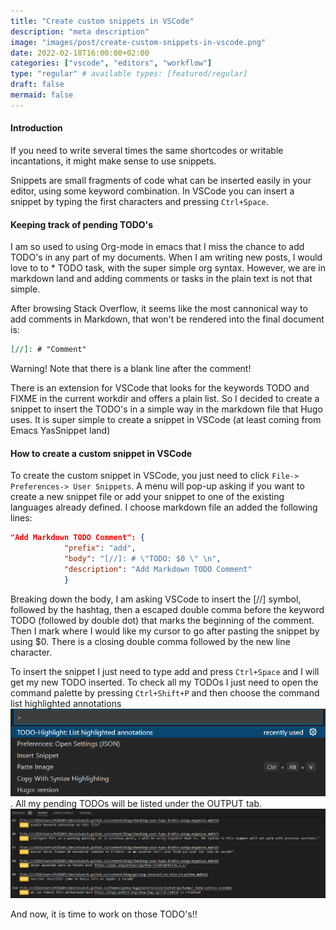 ```yaml
---
title: "Create custom snippets in VSCode"
description: "meta description"
image: "images/post/create-custom-snippets-in-vscode.png"
date: 2022-02-18T16:00:00+02:00
categories: ["vscode", "editors", "workflow"]
type: "regular" # available types: [featured/regular]
draft: false
mermaid: false
---
```

#### Introduction

If you need to write several times the same shortcodes or writable incantations, it might make sense to use snippets.

Snippets are small fragments of code what can be inserted easily in your editor, using some keyword combination. In VSCode you can insert a snippet by typing the first characters and pressing `Ctrl+Space`.

#### Keeping track of pending TODO's

I am so used to using Org-mode in emacs that I miss the chance to add TODO's in any part of my documents. When I am writing new posts, I would love to to * TODO task, with the super simple org syntax. However, we are in markdown land and adding comments or tasks in the plain text is not that simple.

After browsing Stack Overflow, it seems like the most cannonical way to add comments in Markdown, that won't be rendered into the final document is:

```markdown
[//]: # "Comment"

```

Warning! Note that there is a blank line after the comment!

There is an extension for VSCode that looks for the keywords TODO and FIXME in the current workdir and offers a plain list. So I decided to create a snippet to insert the TODO's in a simple way in the markdown file that Hugo uses. It is super simple to create a snippet in VSCode (at least coming from Emacs YasSnippet land)

#### How to create a custom snippet in VSCode

To create the custom snippet in VSCode, you just need to click `File-> Preferences-> User Snippets`. A menu will pop-up asking if you want to create a new snippet file or add your snippet to one of the existing languages already defined. I choose markdown file an added the following lines:

```json
"Add Markdown TODO Comment": {
            "prefix": "add",
            "body": "[//]: # \"TODO: $0 \" \n",
            "description": "Add Markdown TODO Comment"
            }
```

Breaking down the body, I am asking VSCode to insert the [//] symbol, followed by the hashtag, then a escaped double comma before the keyword TODO (followed by double dot) that marks the beginning of the comment. Then I mark where I would like my cursor to go after pasting the snippet by using $0. There is a closing double comma followed by the new line character.

To insert the snippet I just need to type add and press `Ctrl+Space` and I will get my new TODO inserted. To check all my TODOs I just need to open the command palette by pressing `Ctrl+Shift+P` and then choose the command list highlighted annotations ![command palette](images/post/creating-custom-snippets-in-vscode/list-highlight-todo.png). All my pending TODOs will be listed under the OUTPUT tab. ![sample list of pending todos](images/post/creating-custom-snippets-in-vscode/list-of-pending-todos.png)

And now, it is time to work on those TODO's!!
